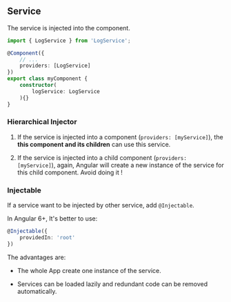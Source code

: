 ## Service

The service is injected into the component.

```typescript
import { LogService } from 'LogService';

@Component({
    // ...
    providers: [LogService]
})
export class myComponent {
    constructor(
        logService: LogService
    ){}
}
```

### Hierarchical Injector

1. If the service is injected into a component (`providers: [myService]`), the **this component and its children** can use this service.

2. If the service is injected into a child component (`providers: [myService]`), again, Angular will create a new instance of the service for this child component. Avoid doing it !

### Injectable

If a service want to be injected by other service, add `@Injectable`.

In Angular 6+, It's better to use:

```typescript
@Injectable({
    providedIn: 'root'
})
```

The advantages are:

* The whole App create one instance of the service.

* Services can be loaded lazily and redundant code can be removed automatically.
